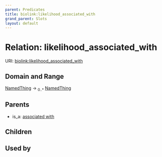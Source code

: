 ```yaml
---
parent: Predicates
title: biolink:likelihood_associated_with
grand_parent: Slots
layout: default
---
```


# Relation: likelihood_associated_with




URI: [biolink:likelihood_associated_with](https://w3id.org/biolink/vocab/likelihood_associated_with)

## Domain and Range

[NamedThing](NamedThing.md) ->  <sub>0..\*</sub> [NamedThing](NamedThing.md)

## Parents

 *  is_a: [associated with](associated_with.md)

## Children


## Used by

